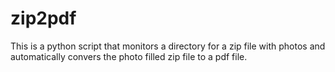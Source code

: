 # zip2pdf
This is a python script that monitors a directory for a zip file with photos and automatically convers the photo filled zip file to a pdf file.
